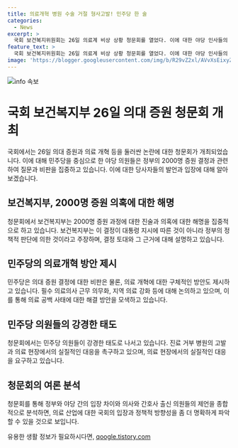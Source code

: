```yaml
---
title: 의료개혁 병원 수술 거절 형사고발! 민주당 한 술
categories:
  - News
excerpt: >
  국회 보건복지위원회는 26일 의료계 비상 상황 청문회를 열었다. 이에 대한 야당 인사들의 의대 증원 결정과정의 타당성을 의심하는 질의가 집중되었지만, 의료계와 정부는 의료부족 문제 해결을 위해 2000명의 증원이 필요하다는 공감을 나타냈다. 민주당은 증원 결정에 비판을 제기했으나, 의원들은 보다 강력한 의료개혁을 요구하는 등 의견을 일치시키는 양상을 보였다. 이에 대해 정부 측은 1만5000명의 의료인력 부족 문제를 해결하기 위해 5년 간 2000명씩 늘리는 방안을 제시하며 반박했다.
feature_text: >
  국회 보건복지위원회는 26일 의료계 비상 상황 청문회를 열었다. 이에 대한 야당 인사들의 의대 증원 결정과정의 타당성을 의심하는 질의가 집중되었지만, 의료계와 정부는 의료부족 문제 해결을 위해 2000명의 증원이 필요하다는 공감을 나타냈다. 민주당은 증원 결정에 비판을 제기했으나, 의원들은 보다 강력한 의료개혁을 요구하는 등 의견을 일치시키는 양상을 보였다. 이에 대해 정부 측은 1만5000명의 의료인력 부족 문제를 해결하기 위해 5년 간 2000명씩 늘리는 방안을 제시하며 반박했다.
image: 'https://blogger.googleusercontent.com/img/b/R29vZ2xl/AVvXsEixyZcFfHzMRdzZMjFBmAUKJYCLCGyLL1o632UiGVXcaFdKo_bkvkuCioo0uUKlGfBVcT3P84aROyZIXSBEx3Aw5nCQ3pTgDom1WDC4m8eifvWiAmWEEVb4x6G_l8C0QH225ldMjyaFvpxGEBGNO37VmDTDMHGhJPq73UglMfDca1-0aw/s1600/blogspot.png'
---
```


<p><img src="https://blogger.googleusercontent.com/img/b/R29vZ2xl/AVvXsEixyZcFfHzMRdzZMjFBmAUKJYCLCGyLL1o632UiGVXcaFdKo_bkvkuCioo0uUKlGfBVcT3P84aROyZIXSBEx3Aw5nCQ3pTgDom1WDC4m8eifvWiAmWEEVb4x6G_l8C0QH225ldMjyaFvpxGEBGNO37VmDTDMHGhJPq73UglMfDca1-0aw/s1600/blogspot.png" alt="info 속보" /></p>

<h1>국회 보건복지부 26일 의대 증원 청문회 개최</h1>

<p data-ke-size="size16">국회에서는 26일 의대 증원과 의료 개혁 등을 둘러싼 논란에 대한 청문회가 개최되었습니다. 이에 대해 민주당을 중심으로 한 야당 의원들은 정부의 2000명 증원 결정과 관련하여 질문과 비판을 집중하고 있습니다. 이에 대한 당사자들의 발언과 입장에 대해 알아보겠습니다.</p>

<h2>보건복지부, 2000명 증원 의혹에 대한 해명</h2>

<p data-ke-size="size16">청문회에서 보건복지부는 2000명 증원 과정에 대한 진술과 의혹에 대한 해명을 집중적으로 하고 있습니다. 보건복지부는 이 결정이 대통령 지시에 따른 것이 아니라 정부의 정책적 판단에 의한 것이라고 주장하며, 결정 토대와 그 근거에 대해 설명하고 있습니다.</p>

<h2>민주당의 의료개혁 방안 제시</h2>

<p data-ke-size="size16">민주당은 의대 증원 결정에 대한 비판은 물론, 의료 개혁에 대한 구체적인 방안도 제시하고 있습니다. 필수 의료의사 근무 의무화, 지역 의료 강화 등에 대해 논의하고 있으며, 이를 통해 의료 공백 사태에 대한 해결 방안을 모색하고 있습니다.</p>

<h2>민주당 의원들의 강경한 태도</h2>

<p data-ke-size="size16">청문회에서는 민주당 의원들이 강경한 태도로 나서고 있습니다. 진료 거부 병원의 고발과 의료 현장에서의 실질적인 대응을 촉구하고 있으며, 의료 현장에서의 실질적인 대응을 요구하고 있습니다.</p>

<h2>청문회의 여론 분석</h2>

<p data-ke-size="size16">청문회를 통해 정부와 야당 간의 입장 차이와 의사와 간호사 출신 의원들의 제언을 종합적으로 분석하면, 의료 산업에 대한 국회의 입장과 정책적 방향성을 좀 더 명확하게 파악할 수 있을 것으로 보입니다.</p>
유용한 생활 정보가 필요하시다면, <a href="https://qoogle.tistory.com" rel="dofollow">qoogle.tistory.com</a>


